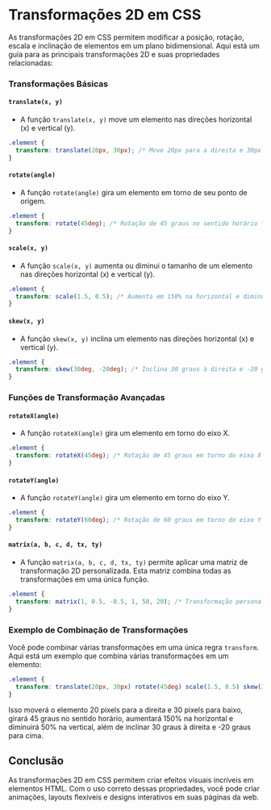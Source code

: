 # Transformações 2D em CSS

As transformações 2D em CSS permitem modificar a posição, rotação, escala e inclinação de elementos em um plano bidimensional. Aqui está um guia para as principais transformações 2D e suas propriedades relacionadas:

### Transformações Básicas

#### `translate(x, y)`

- A função `translate(x, y)` move um elemento nas direções horizontal (x) e vertical (y).

```css
.element {
  transform: translate(20px, 30px); /* Move 20px para a direita e 30px para baixo */
}
```

#### `rotate(angle)`

- A função `rotate(angle)` gira um elemento em torno de seu ponto de origem.

```css
.element {
  transform: rotate(45deg); /* Rotação de 45 graus no sentido horário */
}
```

#### `scale(x, y)`

- A função `scale(x, y)` aumenta ou diminui o tamanho de um elemento nas direções horizontal (x) e vertical (y).

```css
.element {
  transform: scale(1.5, 0.5); /* Aumenta em 150% na horizontal e diminui em 50% na vertical */
}
```

#### `skew(x, y)`

- A função `skew(x, y)` inclina um elemento nas direções horizontal (x) e vertical (y).

```css
.element {
  transform: skew(30deg, -20deg); /* Inclina 30 graus à direita e -20 graus para cima */
}
```

### Funções de Transformação Avançadas

#### `rotateX(angle)`

- A função `rotateX(angle)` gira um elemento em torno do eixo X.

```css
.element {
  transform: rotateX(45deg); /* Rotação de 45 graus em torno do eixo X */
}
```

#### `rotateY(angle)`

- A função `rotateY(angle)` gira um elemento em torno do eixo Y.

```css
.element {
  transform: rotateY(60deg); /* Rotação de 60 graus em torno do eixo Y */
}
```

#### `matrix(a, b, c, d, tx, ty)`

- A função `matrix(a, b, c, d, tx, ty)` permite aplicar uma matriz de transformação 2D personalizada. Esta matriz combina todas as transformações em uma única função.

```css
.element {
  transform: matrix(1, 0.5, -0.5, 1, 50, 20); /* Transformação personalizada */
}
```

### Exemplo de Combinação de Transformações

Você pode combinar várias transformações em uma única regra `transform`. Aqui está um exemplo que combina várias transformações em um elemento:

```css
.element {
  transform: translate(20px, 30px) rotate(45deg) scale(1.5, 0.5) skew(30deg, -20deg);
}
```

Isso moverá o elemento 20 pixels para a direita e 30 pixels para baixo, girará 45 graus no sentido horário, aumentará 150% na horizontal e diminuirá 50% na vertical, além de inclinar 30 graus à direita e -20 graus para cima.

## Conclusão

As transformações 2D em CSS permitem criar efeitos visuais incríveis em elementos HTML. Com o uso correto dessas propriedades, você pode criar animações, layouts flexíveis e designs interativos em suas páginas da web.